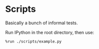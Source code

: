 # Scripts

Basically a bunch of informal tests.

Run IPython in the root directory, then use:

```
%run ./scripts/example.py
```